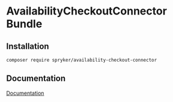 # AvailabilityCheckoutConnector Bundle

## Installation

```
composer require spryker/availability-checkout-connector
```

## Documentation

[Documentation](http://spryker.github.io)

